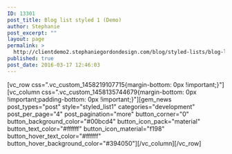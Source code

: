 ```yaml
---
ID: 13301
post_title: Blog list styled 1 (Demo)
author: Stephanie
post_excerpt: ""
layout: page
permalink: >
  http://clientdemo2.stephaniegordondesign.com/blog/styled-lists/blog-list-styled-1/
published: true
post_date: 2016-03-17 12:46:03
---
```

[vc_row css=".vc_custom_1458219107715{margin-bottom: 0px !important;}"][vc_column css=".vc_custom_1458135744679{margin-bottom: 0px !important;padding-bottom: 0px !important;}"][gem_news post_types="post" style="styled_list1" categories="development" post_per_page="4" post_pagination="more" button_corner="0" button_background_color="#00bcd4" button_icon_pack="material" button_text_color="#ffffff" button_icon_material="f198" button_hover_text_color="#ffffff" button_hover_background_color="#394050"][/vc_column][/vc_row]